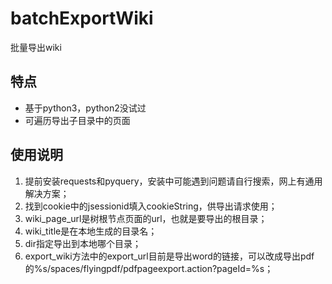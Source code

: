 # batchExportWiki
批量导出wiki

## 特点
* 基于python3，python2没试过
* 可遍历导出子目录中的页面

## 使用说明
1. 提前安装requests和pyquery，安装中可能遇到问题请自行搜索，网上有通用解决方案；
2. 找到cookie中的jsessionid填入cookieString，供导出请求使用；
3. wiki_page_url是树根节点页面的url，也就是要导出的根目录；
4. wiki_title是在本地生成的目录名；
5. dir指定导出到本地哪个目录；
6. export_wiki方法中的export_url目前是导出word的链接，可以改成导出pdf的%s/spaces/flyingpdf/pdfpageexport.action?pageId=%s；
